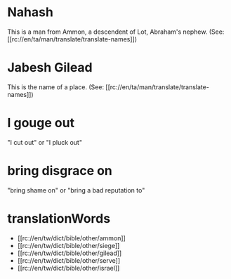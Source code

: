 # Nahash

This is a man from Ammon, a descendent of Lot, Abraham's nephew. (See: [[rc://en/ta/man/translate/translate-names]])

# Jabesh Gilead

This is the name of a place. (See: [[rc://en/ta/man/translate/translate-names]])

# I gouge out

"I cut out" or "I pluck out"

# bring disgrace on

"bring shame on" or "bring a bad reputation to"

# translationWords

* [[rc://en/tw/dict/bible/other/ammon]]
* [[rc://en/tw/dict/bible/other/siege]]
* [[rc://en/tw/dict/bible/other/gilead]]
* [[rc://en/tw/dict/bible/other/serve]]
* [[rc://en/tw/dict/bible/other/israel]]
